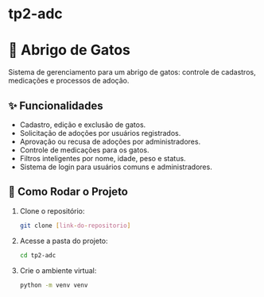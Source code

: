 # tp2-adc
# 🐾 Abrigo de Gatos

Sistema de gerenciamento para um abrigo de gatos: controle de cadastros, medicações e processos de adoção.

## ✨ Funcionalidades

- Cadastro, edição e exclusão de gatos.
- Solicitação de adoções por usuários registrados.
- Aprovação ou recusa de adoções por administradores.
- Controle de medicações para os gatos.
- Filtros inteligentes por nome, idade, peso e status.
- Sistema de login para usuários comuns e administradores.

## 🚀 Como Rodar o Projeto

1. Clone o repositório:
   ```bash
   git clone [link-do-repositorio]

2. Acesse a pasta do projeto:
   ```bash 
   cd tp2-adc

3. Crie o ambiente virtual:
   ```bash
   python -m venv venv
